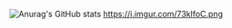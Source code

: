 ![Anurag's GitHub stats](https://github-readme-stats.vercel.app/api?username=pedrohcleal&show_icons=true&theme=dark&show_icons=true)
<https://i.imgur.com/73kIfoC.png>

